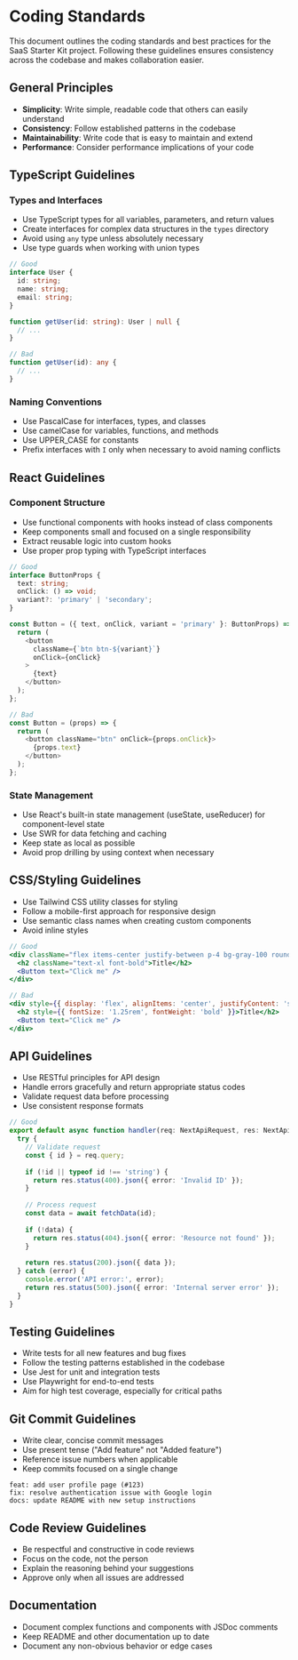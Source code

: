 # Coding Standards

This document outlines the coding standards and best practices for the SaaS Starter Kit project. Following these guidelines ensures consistency across the codebase and makes collaboration easier.

## General Principles

- **Simplicity**: Write simple, readable code that others can easily understand
- **Consistency**: Follow established patterns in the codebase
- **Maintainability**: Write code that is easy to maintain and extend
- **Performance**: Consider performance implications of your code

## TypeScript Guidelines

### Types and Interfaces

- Use TypeScript types for all variables, parameters, and return values
- Create interfaces for complex data structures in the `types` directory
- Avoid using `any` type unless absolutely necessary
- Use type guards when working with union types

```typescript
// Good
interface User {
  id: string;
  name: string;
  email: string;
}

function getUser(id: string): User | null {
  // ...
}

// Bad
function getUser(id): any {
  // ...
}
```

### Naming Conventions

- Use PascalCase for interfaces, types, and classes
- Use camelCase for variables, functions, and methods
- Use UPPER_CASE for constants
- Prefix interfaces with `I` only when necessary to avoid naming conflicts

## React Guidelines

### Component Structure

- Use functional components with hooks instead of class components
- Keep components small and focused on a single responsibility
- Extract reusable logic into custom hooks
- Use proper prop typing with TypeScript interfaces

```typescript
// Good
interface ButtonProps {
  text: string;
  onClick: () => void;
  variant?: 'primary' | 'secondary';
}

const Button = ({ text, onClick, variant = 'primary' }: ButtonProps) => {
  return (
    <button 
      className={`btn btn-${variant}`} 
      onClick={onClick}
    >
      {text}
    </button>
  );
};

// Bad
const Button = (props) => {
  return (
    <button className="btn" onClick={props.onClick}>
      {props.text}
    </button>
  );
};
```

### State Management

- Use React's built-in state management (useState, useReducer) for component-level state
- Use SWR for data fetching and caching
- Keep state as local as possible
- Avoid prop drilling by using context when necessary

## CSS/Styling Guidelines

- Use Tailwind CSS utility classes for styling
- Follow a mobile-first approach for responsive design
- Use semantic class names when creating custom components
- Avoid inline styles

```jsx
// Good
<div className="flex items-center justify-between p-4 bg-gray-100 rounded-lg">
  <h2 className="text-xl font-bold">Title</h2>
  <Button text="Click me" />
</div>

// Bad
<div style={{ display: 'flex', alignItems: 'center', justifyContent: 'space-between', padding: '16px', backgroundColor: '#f3f4f6', borderRadius: '8px' }}>
  <h2 style={{ fontSize: '1.25rem', fontWeight: 'bold' }}>Title</h2>
  <Button text="Click me" />
</div>
```

## API Guidelines

- Use RESTful principles for API design
- Handle errors gracefully and return appropriate status codes
- Validate request data before processing
- Use consistent response formats

```typescript
// Good
export default async function handler(req: NextApiRequest, res: NextApiResponse) {
  try {
    // Validate request
    const { id } = req.query;
    
    if (!id || typeof id !== 'string') {
      return res.status(400).json({ error: 'Invalid ID' });
    }
    
    // Process request
    const data = await fetchData(id);
    
    if (!data) {
      return res.status(404).json({ error: 'Resource not found' });
    }
    
    return res.status(200).json({ data });
  } catch (error) {
    console.error('API error:', error);
    return res.status(500).json({ error: 'Internal server error' });
  }
}
```

## Testing Guidelines

- Write tests for all new features and bug fixes
- Follow the testing patterns established in the codebase
- Use Jest for unit and integration tests
- Use Playwright for end-to-end tests
- Aim for high test coverage, especially for critical paths

## Git Commit Guidelines

- Write clear, concise commit messages
- Use present tense ("Add feature" not "Added feature")
- Reference issue numbers when applicable
- Keep commits focused on a single change

```
feat: add user profile page (#123)
fix: resolve authentication issue with Google login
docs: update README with new setup instructions
```

## Code Review Guidelines

- Be respectful and constructive in code reviews
- Focus on the code, not the person
- Explain the reasoning behind your suggestions
- Approve only when all issues are addressed

## Documentation

- Document complex functions and components with JSDoc comments
- Keep README and other documentation up to date
- Document any non-obvious behavior or edge cases 